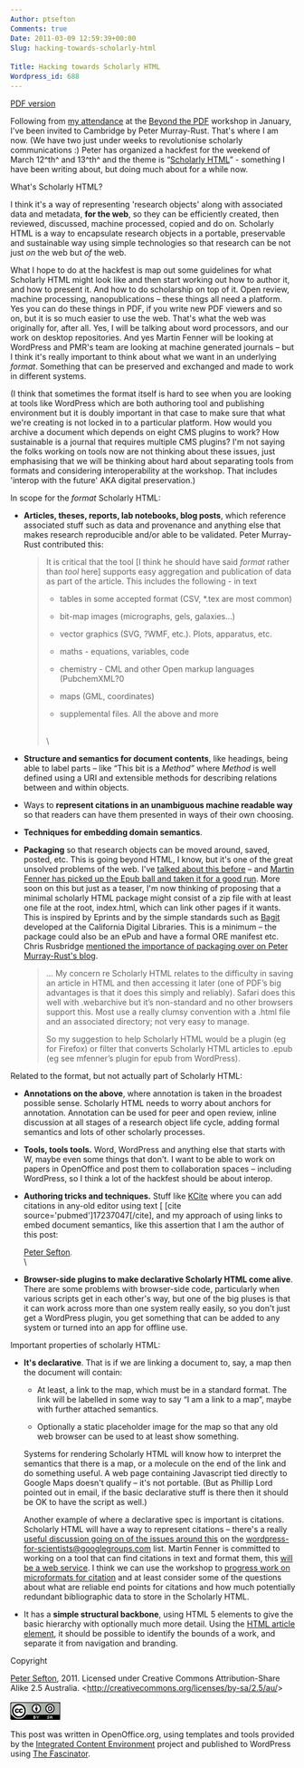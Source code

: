 ```yaml
---
Author: ptsefton
Comments: true
Date: 2011-03-09 12:59:39+00:00
Slug: hacking-towards-scholarly-html

Title: Hacking towards Scholarly HTML
Wordpress_id: 688
---
```


<div class="tf-content-block">

<div>

<div class="rendition-links">

<span class="pdf-rendition-link">[PDF
version](/wp-content/uploads/2011/03/scholarly-html.pdf.pdf "View the printable version of this page")</span>

</div>

<div class="body">

<div>

Following from [my
attendance](http://ptsefton.com/2011/02/08/beyond-the-pdf-workshop-trip-report.htm)
at the [Beyond the PDF](https://sites.google.com/site/beyondthepdf/)
workshop in January, I've been invited to Cambridge by Peter
Murray-Rust. That's where I am now. (We have two just under weeks to
revolutionise scholarly communications :) Peter has organized a hackfest
for the weekend of March 12^th^ and 13^th^ and the theme is <span
class="spCh spChx201c">“</span>[Scholarly
HTML](http://ptsefton.com/2009/03/31/scholarly-html.htm)<span
class="spCh spChx201d">”</span> - something I have been writing about,
but doing much about for a while now.

What's Scholarly HTML?

I think it's a way of representing 'research objects' along with
associated data and metadata, **for the web**, so they can be
efficiently created, then reviewed, discussed, machine processed, copied
and do on. Scholarly HTML is a way to encapsulate research objects in a
portable, preservable and sustainable way using simple technologies so
that research can be not just *on* the web but *of* the web.

What I hope to do at the hackfest is map out some guidelines for what
Scholarly HTML might look like and then start working out how to author
it, and how to present it. And how to do scholarship on top of it. Open
review, machine processing, nanopublications <span
class="spCh spChx2013">–</span> these things all need a platform. Yes
you can do these things in PDF, if you write new PDF viewers and so on,
but it is so much easier to use the web. That's what the web was
originally for, after all. Yes, I will be talking about word processors,
and our work on desktop repositories. And yes Martin Fenner will be
looking at WordPress and PMR's team are looking at machine generated
journals <span class="spCh spChx2013">–</span> but I think it's really
important to think about what we want in an underlying *format*.
Something that can be preserved and exchanged and made to work in
different systems.

(I think that sometimes the format itself is hard to see when you are
looking at tools like WordPress which are both authoring tool and
publishing environment but it is doubly important in that case to make
sure that what we're creating is not locked in to a particular platform.
How would you archive a document which depends on eight CMS plugins to
work? How sustainable is a journal that requires multiple CMS plugins?
I'm not saying the folks working on tools now are not thinking about
these issues, just emphasising that we will be thinking about hard about
separating tools from formats and considering interoperability at the
workshop. That includes 'interop with the future' AKA digital
preservation.)

In scope for the *format* Scholarly HTML:

-   **Articles, theses, reports, lab notebooks, blog posts**, which
    reference associated stuff such as data and provenance and anything
    else that makes research reproducible and/or able to be validated.
    Peter Murray-Rust contributed this:

    > It is critical that the tool [I think he should have said *format*
    > rather than *tool* here] supports easy aggregation and publication
    > of data as part of the article. This includes the following - in
    > text
    >
    > -   tables in some accepted format (CSV, \*.tex are most common)
    >
    > -   bit-map images (micrographs, gels, galaxies...)
    >
    > -   vector graphics (SVG, ?WMF, etc.). Plots, apparatus, etc.
    >
    > -   maths - equations, variables, code
    >
    > -   chemistry - CML and other Open markup languages (PubchemXML?0
    >
    > -   maps (GML, coordinates)
    >
    > -   supplemental files. All the above and more
    >
    > \
    > \

-   **Structure and semantics for document contents**, like headings,
    being able to label parts <span class="spCh spChx2013">–</span> like
    <span class="spCh spChx201c">“</span>This bit is a *Method<span
    class="spCh spChx201d">”</span>* where *Method* is well defined
    using a URI and extensible methods for describing relations between
    and within objects.

-   Ways to **represent citations in an unambiguous machine readable
    way** so that readers can have them presented in ways of their own
    choosing.

-   **Techniques for embedding domain semantics**.

-   **Packaging** so that research objects can be moved around, saved,
    posted, etc. This is going beyond HTML, I know, but it's one of the
    great unsolved problems of the web. I've [talked about this
    before](http://ptsefton.com/2010/08/13/epub-as-a-way-of-packaging-scholarly-resources.htm)
    <span class="spCh spChx2013">–</span> and [Martin Fenner has picked
    up the Epub ball and taken it for a good
    run](http://blogs.plos.org/mfenner/2011/01/23/beyond-the-pdf-%E2%80%A6-is-epub/).
    More soon on this but just as a teaser, I'm now thinking of
    proposing that a minimal scholarly HTML package might consist of a
    zip file with at least one file at the root, index.html, which can
    link other pages if it wants. This is inspired by Eprints and by the
    simple standards such as
    [Bagit](https://confluence.ucop.edu/display/Curation/BagIt)
    developed at the California Digital Libraries. This is a minimum
    <span class="spCh spChx2013">–</span> the package could also be an
    ePub and have a formal ORE manifest etc. Chris Rusbridge [mentioned
    the importance of packaging over on Peter Murray-Rust's
    blog](http://blogs.ch.cam.ac.uk/pmr/2011/03/08/scholarly-html-hackfest/#comment-94093).

    > <span class="spCh spChx2026">…</span> My concern re Scholarly HTML
    > relates to the difficulty in saving an article in HTML and then
    > accessing it later (one of PDF<span
    > class="spCh spChx2019">’</span>s big advantages is that it does
    > this simply and reliably). Safari does this well with .webarchive
    > but it<span class="spCh spChx2019">’</span>s non-standard and no
    > other browsers support this. Most use a really clumsy convention
    > with a .html file and an associated directory; not very easy to
    > manage.
    >
    > So my suggestion to help Scholarly HTML would be a plugin (eg for
    > Firefox) or filter that converts Scholarly HTML articles to .epub
    > (eg see mfenner<span class="spCh spChx2019">’</span>s plugin for
    > epub from WordPress).

Related to the format, but not actually part of Scholarly HTML:

-   **Annotations on the above**, where annotation is taken in the
    broadest possible sense. Scholarly HTML needs to worry about anchors
    for annotation. Annotation can be used for peer and open review,
    inline discussion at all stages of a research object life cycle,
    adding formal semantics and lots of other scholarly processes.

-   **Tools, tools tools.** Word, WordPress and anything else that
    starts with W, maybe even some things that don't. I want to be able
    to work on papers in OpenOffice and post them to collaboration
    spaces <span class="spCh spChx2013">–</span> including WordPress, so
    I think a lot of the hackfest should be about interop.

-   **Authoring tricks and techniques.** Stuff like
    [KCite](http://wordpress.org/extend/plugins/kcite/) where you can
    add citations in any-old editor using text [ [cite
    source='pubmed']17237047[/cite], and my approach of using links to
    embed document semantics, like this assertion that I am the author
    of this post:

    <span property="http://xmlns.com/foaf/0.1/foaf:name"
    resource="http://trove.nla.gov.au/people/541658">[Peter
    Sefton](http://ontologize.me/?tl_p=http://purl.org/dc/terms/creator&triplink=http://purl.org/triplink/v/0.1&tl_o=http://trove.nla.gov.au/people/541658)</span><span
    style="color:#333333; font-size:9.75pt; font-style:normal; font-variant:normal; font-weight:normal; letter-spacing:normal; text-transform:none;"><span
    class="T5">.</span></span>\
    \

-   **Browser-side plugins to make declarative Scholarly HTML come
    alive**. There are some problems with browser-side code,
    particularly when various scripts get in each other's way, but one
    of the big pluses is that it can work across more than one system
    really easily, so you don't just get a WordPress plugin, you get
    something that can be added to any system or turned into an app for
    offline use.

Important properties of scholarly HTML:

-   **It's declarative**. That is if we are linking a document to, say,
    a map then the document will contain:

    -   At least, a link to the map, which must be in a standard format.
        The link will be labelled in some way to say <span
        class="spCh spChx201c">“</span>I am a link to a map<span
        class="spCh spChx201d">”</span>, maybe with further attached
        semantics.

    -   Optionally a static placeholder image for the map so that any
        old web browser can be used to at least show something.

    Systems for rendering Scholarly HTML will know how to interpret the
    semantics that there is a map, or a molecule on the end of the link
    and do something useful. A web page containing Javascript tied
    directly to Google Maps doesn't qualify <span
    class="spCh spChx2013">–</span> it's not portable. (But as Phillip
    Lord pointed out in email, if the basic declarative stuff is there
    then it should be OK to have the script as well.)

    Another example of where a declarative spec is important is
    citations. Scholarly HTML will have a way to represent citations
    <span class="spCh spChx2013">–</span> there's a really [useful
    discussion going on of the issues around
    this](https://groups.google.com/group/wordpress-for-scientists/msg/d5ab1ba17fde62d6)
    on the wordpress-for-scientists@googlegroups.com list. Martin Fenner
    is committed to working on a tool that can find citations in text
    and format them, this [will be a web
    service](http://blogs.plos.org/mfenner/2011/03/07/the-trouble-with-bibliographies/).
    I think we can use the workshop to [progress work on microformats
    for citation](http://microformats.org/wiki/citation) and at least
    consider some of the questions about what are reliable end points
    for citations and how much potentially redundant bibliographic data
    to store in the Scholarly HTML.

-   It has a **simple structural backbone**, using HTML 5 elements to
    give the basic hierarchy with optionally much more detail. Using the
    [HTML article
    element](http://dev.w3.org/html5/spec/Overview.html#the-article-element),
    it should be possible to identify the bounds of a work, and separate
    it from navigation and branding.

Copyright

<span property="http://xmlns.com/foaf/0.1/foaf:name"
resource="http://trove.nla.gov.au/people/541658">[Peter
Sefton](http://ontologize.me/?tl_p=http://purl.org/dc/terms/creator&triplink=http://purl.org/triplink/v/0.1&tl_o=http://trove.nla.gov.au/people/541658)</span>,
2011. Licensed under Creative Commons Attribution-Share Alike 2.5
Australia. \<<http://creativecommons.org/licenses/by-sa/2.5/au/>\>\
\
<span class="Default_20_Paragraph_20_Font"><span
style="country:US; language:en;"><span
class="T1"><a name="HTTP:::DBPEDIA.ORG:SNORQL:?QUERY=SELECT+%3FRESOURCE%0D%0AWHERE+{+%0D%0A%3FRESOURCE+%3CHTTP%3A%2F%2FDBPEDIA.ORG%2FONTOLOGY%2FPERSON%2FBIRTHPLACE%3E+%3CHTTP%3A%2F%2FDBPEDIA.ORG%2FRESOURCE%2FSYDNEY%3E+%3B%0D%0A%3CHTTP%3A%2F%2FDBPEDIA.ORG%2FONTOLOGY%2FPERSON%"><!-- --></a>![HTTP://DBPEDIA.ORG/SNORQL/?QUERY=SELECT+%3FRESOURCE%0D%0AWHERE+{+%0D%0A%3FRESOURCE+%3CHTTP%3A%2F%2FDBPEDIA.ORG%2FONTOLOGY%2FPERSON%2FBIRTHPLACE%3E+%3CHTTP%3A%2F%2FDBPEDIA.ORG%2FRESOURCE%2FSYDNEY%3E+%3B%0D%0A%3CHTTP%3A%2F%2FDBPEDIA.ORG%2FONTOLOGY%2FPERSON%](/wp-content/uploads/2011/03/scholarly-html_filesm40ca94ba.png.png)</span></span></span>

This post was written in OpenOffice.org, using templates and tools
provided by the [Integrated Content Environment](http://ice.usq.edu.au/)
project and published to WordPress using [The
Fascinator](http://fascinator.usq.edu.au/desktop/desktop.htm).

</div>

</div>

</div>

</div>
